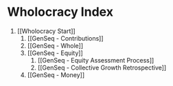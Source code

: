 # Wholocracy Index

1. [[Wholocracy Start]]
	1. [[GenSeq - Contributions]]
	2. [[GenSeq - Whole]]
	3. [[GenSeq - Equity]]
		1. [[GenSeq - Equity Assessment Process]]
		2. [[GenSeq - Collective Growth Retrospective]]
	4. [[GenSeq - Money]]